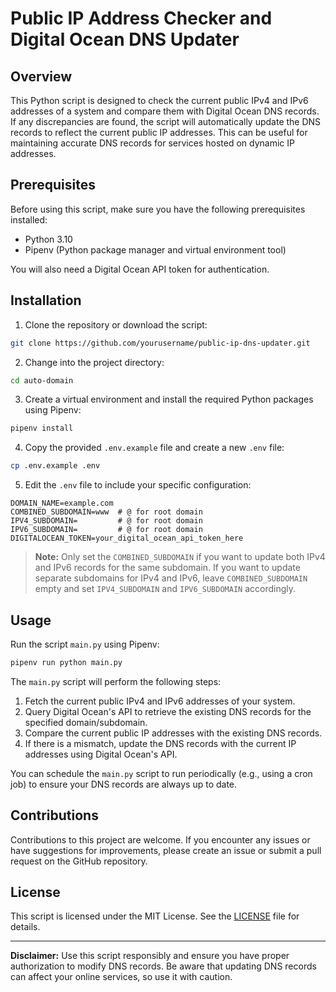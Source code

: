 # Public IP Address Checker and Digital Ocean DNS Updater

## Overview

This Python script is designed to check the current public IPv4 and IPv6 addresses of a system and compare them with Digital Ocean DNS records. If any discrepancies are found, the script will automatically update the DNS records to reflect the current public IP addresses. This can be useful for maintaining accurate DNS records for services hosted on dynamic IP addresses.

## Prerequisites

Before using this script, make sure you have the following prerequisites installed:

- Python 3.10
- Pipenv (Python package manager and virtual environment tool)

You will also need a Digital Ocean API token for authentication.

## Installation

1. Clone the repository or download the script:

```bash
git clone https://github.com/yourusername/public-ip-dns-updater.git
```

2. Change into the project directory:

```bash
cd auto-domain
```

3. Create a virtual environment and install the required Python packages using Pipenv:

```bash
pipenv install
```

4. Copy the provided `.env.example` file and create a new `.env` file:

```bash
cp .env.example .env
```

5. Edit the `.env` file to include your specific configuration:

```dotenv
DOMAIN_NAME=example.com
COMBINED_SUBDOMAIN=www  # @ for root domain
IPV4_SUBDOMAIN=         # @ for root domain
IPV6_SUBDOMAIN=         # @ for root domain
DIGITALOCEAN_TOKEN=your_digital_ocean_api_token_here
```

> **Note:** Only set the `COMBINED_SUBDOMAIN` if you want to update both IPv4 and IPv6 records for the same subdomain. If you want to update separate subdomains for IPv4 and IPv6, leave `COMBINED_SUBDOMAIN` empty and set `IPV4_SUBDOMAIN` and `IPV6_SUBDOMAIN` accordingly.

## Usage

Run the script `main.py` using Pipenv:

```bash
pipenv run python main.py
```

The `main.py` script will perform the following steps:

1. Fetch the current public IPv4 and IPv6 addresses of your system.
2. Query Digital Ocean's API to retrieve the existing DNS records for the specified domain/subdomain.
3. Compare the current public IP addresses with the existing DNS records.
4. If there is a mismatch, update the DNS records with the current IP addresses using Digital Ocean's API.

You can schedule the `main.py` script to run periodically (e.g., using a cron job) to ensure your DNS records are always up to date.

## Contributions

Contributions to this project are welcome. If you encounter any issues or have suggestions for improvements, please create an issue or submit a pull request on the GitHub repository.

## License

This script is licensed under the MIT License. See the [LICENSE](LICENSE) file for details.

---

**Disclaimer:** Use this script responsibly and ensure you have proper authorization to modify DNS records. Be aware that updating DNS records can affect your online services, so use it with caution.
